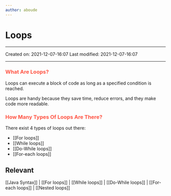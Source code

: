 ```yaml
---
author: aboude
---
```

# Loops
___

Created on: 2021-12-07-16:07
Last modified: 2021-12-07-16:07

___

### <span style="color: #ff5545;text-transform: capitalize;">what are loops?</span>
Loops can execute a block of code as long as a specified condition is reached.

Loops are handy because they save time, reduce errors, and they make code more readable.

### <span style="color: #ff5545;text-transform: capitalize;">how many types of loops are there?</span>
There exist 4 types of loops out there:
- [[For loops]]
- [[While loops]]
- [[Do-While loops]]
- [[For-each loops]]

## Relevant
[[Java Syntax]] | [[For loops]] | [[While loops]] | [[Do-While loops]] | [[For-each loops]] | [[Nested loops]]